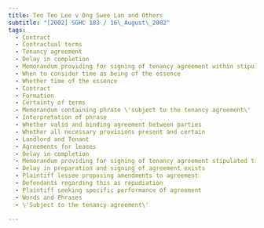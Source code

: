 ```yaml
---
title: Teo Teo Lee v Ong Swee Lan and Others 
subtitle: "[2002] SGHC 183 / 16\_August\_2002"
tags:
  - Contract
  - Contractual terms
  - Tenancy agreement
  - Delay in completion
  - Memorandum providing for signing of tenancy agreement within stipulated time
  - When to consider time as being of the essence
  - Whether time of the essence
  - Contract
  - Formation
  - Certainty of terms
  - Memorandum containing phrase \'subject to the tenancy agreement\'
  - Interpretation of phrase
  - Whether valid and binding agreement between parties
  - Whether all necessary provisions present and certain
  - Landlord and Tenant
  - Agreements for leases
  - Delay in completion
  - Memorandum providing for signing of tenancy agreement stipulated time of completion
  - Delay in preparation and signing of agreement exists
  - Plaintiff lessee proposing amendments to agreement
  - Defendants regarding this as repudiation
  - Plaintiff seeking specific performance of agreement
  - Words and Phrases
  - \'Subject to the tenancy agreement\'

---
```


